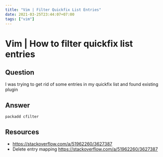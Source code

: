 ```yaml
---
title: "Vim | Filter Quickfix List Entries"
date: 2021-03-25T23:44:07+07:00
tags: ["vim"]
---
```


# Vim | How to filter quickfix list entries

## Question

I was trying to get rid of some entries in my quickfix list and found existing plugin

## Answer

```vim
packadd cfilter
```

## Resources

- https://stackoverflow.com/a/51962260/3627387
- Delete entry mapping https://stackoverflow.com/a/51962260/3627387
